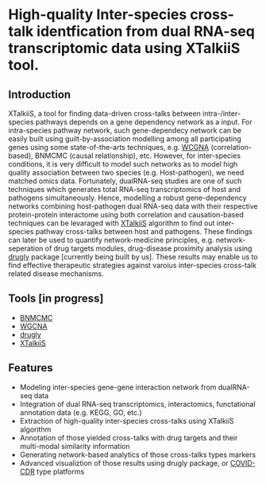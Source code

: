 # High-quality Inter-species cross-talk identfication from dual RNA-seq transcriptomic data using XTalkiiS tool.

## Introduction
XTalkiiS, a tool for finding data-driven cross-talks between intra-/inter-species pathways depends on a gene dependency network as a input. For intra-species pathway network, such gene-dependecy network can be easily built using guilt-by-association modelling among all participating genes using some state-of-the-arts techniques, e.g. [WCGNA](https://github.com/cran/WGCNA) (correlation-based), BNMCMC (causal relationship), etc. However, for inter-species conditions, it is very difficult to model such networks as to model high quality association between two species (e.g. Host-pathogen), we need matched omics data. Fortunately, dualRNA-seq studies are one of such techniques which generates total RNA-seq transcriptomics of host and pathogens simultaneously. Hence, modelling a robust gene-dependency networks combining host-pathogen dual RNA-seq data with their respective protein-protein interactome using both correlation and causation-based techniques can be levaraged with [XTalkiiS](https://github.com/Akmazad/XTalkiiS/blob/master/README.md) algorithm  to find out inter-species pathway cross-talks between host and pathogens. These findings can later be used to quantify network-medicine principles, e.g. network-seperation of drug targets modules, drug-disease proximity analysis using [drugly](https://github.com/Akmazad/drugly) package [currently being built by us]. These results may enable us to find effective therapeutic strategies against varoius inter-species cross-talk related disease mechanisms.

## Tools [in progress]
- [BNMCMC](https://github.com/Akmazad/BNMCMC-Server)
- [WGCNA](https://github.com/cran/WGCNA)
- [drugly](https://github.com/Akmazad/drugly)
- [XTalkiiS](https://github.com/Akmazad/XTalkiiS/blob/master/README.md)

## Features
- Modeling inter-species gene-gene interaction network from dualRNA-seq data
- Integration of dual RNA-seq transcriptomics, interactomics, functational annotation data (e.g. KEGG, GO, etc.)
- Extraction of high-quality inter-species cross-talks using XTalkiiS algorithm
- Annotation of those yielded cross-talks with drug targets and their multi-modal similarity information
- Generating network-based analytics of those cross-talks types markers
- Advanced visualiztion of those results using drugly package, or [COVID-CDR](https://unsw-data-analytics.shinyapps.io/COVID_CombTherap/)  type platforms
